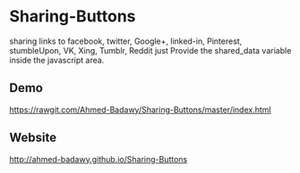 # Sharing-Buttons
sharing links to facebook, twitter, Google+, linked-in, Pinterest, stumbleUpon, VK, Xing, Tumblr, Reddit
just Provide the shared_data variable inside the javascript area. 

## Demo
https://rawgit.com/Ahmed-Badawy/Sharing-Buttons/master/index.html

## Website
http://ahmed-badawy.github.io/Sharing-Buttons
